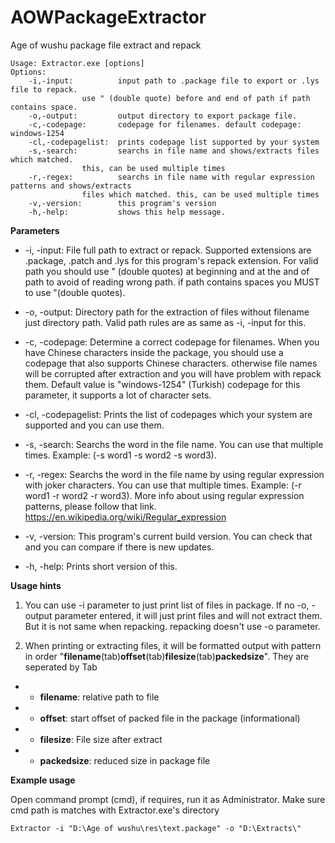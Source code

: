# AOWPackageExtractor
Age of wushu package file extract and repack

	Usage: Extractor.exe [options]
	Options:
		-i,-input:          input path to .package file to export or .lys file to repack.
				    use " (double quote) before and end of path if path contains space.
		-o,-output:         output directory to export package file.
		-c,-codepage:       codepage for filenames. default codepage: windows-1254
		-cl,-codepagelist:  prints codepage list supported by your system
		-s,-search:         searchs in file name and shows/extracts files which matched.
				    this, can be used multiple times
		-r,-regex:          searchs in file name with regular expression patterns and shows/extracts
				    files which matched. this, can be used multiple times
		-v,-version:        this program's version
		-h,-help:           shows this help message.


**Parameters**
* -i, -input: File full path to extract or repack. Supported extensions are .package, .patch and .lys for this program's repack extension. For valid path you should use " (double quotes) at beginning and at the and of path to avoid of reading wrong path. if path contains spaces you MUST to use "(double quotes).

* -o, -output: Directory path for the extraction of files without filename just directory path. Valid path rules are as same as -i, -input for this.

* -c, -codepage: Determine a correct codepage for filenames. When you have Chinese characters inside the package, you should use a codepage that also supports Chinese characters. otherwise file names will be corrupted after extraction and you will have problem with repack them. Default value is "windows-1254" (Turkish) codepage for this parameter, it supports a lot of character sets.

* -cl, -codepagelist: Prints the list of codepages which your system are supported and you can use them.

* -s, -search: Searchs the word in the file name. You can use that multiple times. Example: (-s word1 -s word2 -s word3).

* -r, -regex: Searchs the word in the file name by using regular expression with joker characters. You can use that multiple times. Example: (-r word1 -r word2 -r word3).
More info about using regular expression patterns, please follow that link. https://en.wikipedia.org/wiki/Regular_expression

* -v, -version: This program's current build version. You can check that and you can compare if there is new updates.

* -h, -help: Prints short version of this.

**Usage hints**
1. You can use -i parameter to just print list of files in package. If no -o, -output parameter entered, it will just print files and will not extract them. But it is not same when repacking. repacking doesn't use -o parameter.

1. When printing or extracting files, it will be formatted output with pattern in order "**filename**(tab)**offset**(tab)**filesize**(tab)**packedsize**". They are seperated by Tab
* * **filename**: relative path to file
* * **offset**: start offset of packed file in the package (informational)
* * **filesize**: File size after extract
* * **packedsize**: reduced size in package file

**Example usage**

Open command prompt (cmd), if requires, run it as Administrator. Make sure cmd path is matches with Extractor.exe's directory

	Extractor -i "D:\Age of wushu\res\text.package" -o "D:\Extracts\"
